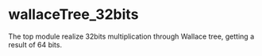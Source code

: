 # wallaceTree_32bits

The top module realize 32bits multiplication through Wallace tree, getting a result of 64 bits.
